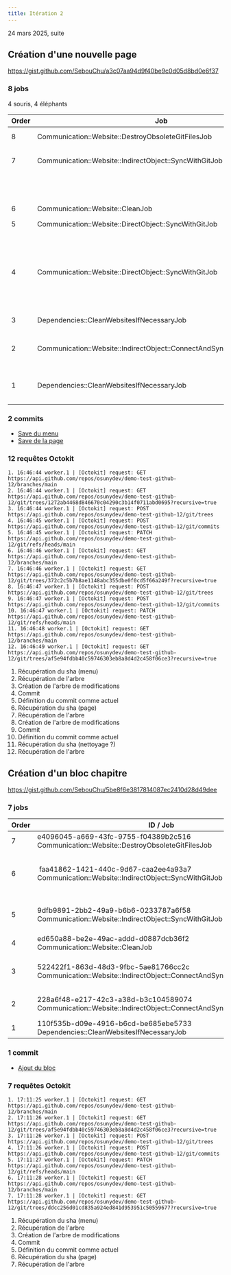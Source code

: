 ```yaml
---
title: Itération 2
---
```


24 mars 2025, suite

## Création d'une nouvelle page

https://gist.github.com/SebouChu/a3c07aa94d9f40be9c0d05d8bd0e6f37

### 8 jobs

4 souris, 4 éléphants

| Order | Job | Explication | Paramètres |
| - | - | - | -  |
| 8 | Communication::Website::DestroyObsoleteGitFilesJob | Nettoyage effectif bis | "21561195-2fb4-4964-abe7-249fbd227dc1" |
| 7 | Communication::Website::IndirectObject::SyncWithGitJob | Synchro de la page l10n | "21561195-2fb4-4964-abe7-249fbd227dc1" |
| | | | indirect_object : gid://osuny/Communication::Website::Page::Localization/2ac6de57-bd44-49fe-bb9a-c2a745769049 |
| 6 | Communication::Website::CleanJob | Nettoyage | "21561195-2fb4-4964-abe7-249fbd227dc1" |
| 5 | Communication::Website::DirectObject::SyncWithGitJob | Synchro de la page | 21561195-2fb4-4964-abe7-249fbd227dc1 |
| | | | direct_object : gid://osuny/Communication::Website::Page/17ceed62-23cb-4970-adf6-e7914f7c3765 |
| 4 | Communication::Website::DirectObject::SyncWithGitJob | Synchro du menu | 21561195-2fb4-4964-abe7-249fbd227dc1 |
| | | | direct_object : gid://osuny/Communication::Website::Menu/25ffb66f-1556-4b1f-89c4-1d80aa2b9b73 |
| 3 | Dependencies::CleanWebsitesIfNecessaryJob | Test nettoyage | gid://osuny/Communication::Website::Page/17ceed62-23cb-4970-adf6-e7914f7c3765 |
| 2 | Communication::Website::IndirectObject::ConnectAndSyncDirectSourcesJob | Connexion et sync de la page l10n | gid://osuny/Communication::Website::Page::Localization/2ac6de57-bd44-49fe-bb9a-c2a745769049 |
| 1 | Dependencies::CleanWebsitesIfNecessaryJob | Test nettoyage (inutile en création) | gid://osuny/Communication::Website::Page::Localization/2ac6de57-bd44-49fe-bb9a-c2a745769049


### 2 commits

- [Save du menu](https://github.com/osunydev/demo-test-github-12/commit/372c2c5b7b8ae1148abc355dbe0f0cd5f66a249f)
- [Save de la page](https://github.com/osunydev/demo-test-github-12/commit/af5e94fdbb40c59746303eb8a8d4d2c458f06ce3)

### 12 requêtes Octokit


```
1. 16:46:44 worker.1 | [Octokit] request: GET https://api.github.com/repos/osunydev/demo-test-github-12/branches/main
2. 16:46:44 worker.1 | [Octokit] request: GET https://api.github.com/repos/osunydev/demo-test-github-12/git/trees/1272ab4468d846670c04290c3b14f0711abd0695?recursive=true
3. 16:46:44 worker.1 | [Octokit] request: POST https://api.github.com/repos/osunydev/demo-test-github-12/git/trees
4. 16:46:45 worker.1 | [Octokit] request: POST https://api.github.com/repos/osunydev/demo-test-github-12/git/commits
5. 16:46:45 worker.1 | [Octokit] request: PATCH https://api.github.com/repos/osunydev/demo-test-github-12/git/refs/heads/main
6. 16:46:46 worker.1 | [Octokit] request: GET https://api.github.com/repos/osunydev/demo-test-github-12/branches/main
7. 16:46:46 worker.1 | [Octokit] request: GET https://api.github.com/repos/osunydev/demo-test-github-12/git/trees/372c2c5b7b8ae1148abc355dbe0f0cd5f66a249f?recursive=true
8. 16:46:47 worker.1 | [Octokit] request: POST https://api.github.com/repos/osunydev/demo-test-github-12/git/trees
9. 16:46:47 worker.1 | [Octokit] request: POST https://api.github.com/repos/osunydev/demo-test-github-12/git/commits
10. 16:46:47 worker.1 | [Octokit] request: PATCH https://api.github.com/repos/osunydev/demo-test-github-12/git/refs/heads/main
11. 16:46:48 worker.1 | [Octokit] request: GET https://api.github.com/repos/osunydev/demo-test-github-12/branches/main
12. 16:46:49 worker.1 | [Octokit] request: GET https://api.github.com/repos/osunydev/demo-test-github-12/git/trees/af5e94fdbb40c59746303eb8a8d4d2c458f06ce3?recursive=true
```

1. Récupération du sha (menu)
2. Récupération de l'arbre
3. Création de l'arbre de modifications
4. Commit
5. Définition du commit comme actuel
6. Récupération du sha (page)
7. Récupération de l'arbre
8. Création de l'arbre de modifications
9. Commit
10. Définition du commit comme actuel
11. Récupération du sha (nettoyage ?)
12. Récupération de l'arbre


## Création d'un bloc chapitre

https://gist.github.com/SebouChu/5be8f6e3817814087ec2410d28d49dee

### 7 jobs

| Order | ID / Job | Explication | Paramètres |
| - | - | - | - |
| 7 | e4096045-a669-43fc-9755-f04389b2c516 Communication::Website::DestroyObsoleteGitFilesJob | Nettoyage bis | |
| 6 | faa41862-1421-440c-9d67-caa2ee4a93a7 Communication::Website::IndirectObject::SyncWithGitJob | Synchro de la page l10n | "21561195-2fb4-4964-abe7-249fbd227dc1", {"indirect_object" => {"_aj_globalid" => "gid://osuny/Communication::Website::Page::Localization/2ac6de57-bd44-49fe-bb9a-c2a745769049"}, "_aj_ruby2_keywords" => ["indirect_object"]} |
| 5 | 9dfb9891-2bb2-49a9-b6b6-0233787a6f58 Communication::Website::IndirectObject::SyncWithGitJob | Synchro du bloc | "21561195-2fb4-4964-abe7-249fbd227dc1", {"indirect_object" => {"_aj_globalid" => "gid://osuny/Communication::Block/362a56a2-cbc1-4a35-9121-67e9210789bc"}, "_aj_ruby2_keywords" => ["indirect_object"]} | 
| 4 | ed650a88-be2e-49ac-addd-d0887dcb36f2 Communication::Website::CleanJob | Nettoyage du site | |
| 3 | 522422f1-863d-48d3-9fbc-5ae81766cc2c Communication::Website::IndirectObject::ConnectAndSyncDirectSourcesJob | Connexion et sync de la page l10n | {"_aj_globalid" => "gid://osuny/Communication::Website::Page::Localization/2ac6de57-bd44-49fe-bb9a-c2a745769049"} |
| 2 | 228a6f48-e217-42c3-a38d-b3c104589074 Communication::Website::IndirectObject::ConnectAndSyncDirectSourcesJob | Connexion et sync du bloc | {"_aj_globalid" => "gid://osuny/Communication::Block/362a56a2-cbc1-4a35-9121-67e9210789bc"} |
| 1 | 110f535b-d09e-4916-b6cd-be685ebe5733 Dependencies::CleanWebsitesIfNecessaryJob | Test nettoyage | |

### 1 commit

- [Ajout du bloc](https://github.com/osunydev/demo-test-github-12/commit/ddcc256d01cd835a924ed841d953951c50559677)

### 7 requêtes Octokit

```
1. 17:11:25 worker.1 | [Octokit] request: GET https://api.github.com/repos/osunydev/demo-test-github-12/branches/main
2. 17:11:26 worker.1 | [Octokit] request: GET https://api.github.com/repos/osunydev/demo-test-github-12/git/trees/af5e94fdbb40c59746303eb8a8d4d2c458f06ce3?recursive=true
3. 17:11:26 worker.1 | [Octokit] request: POST https://api.github.com/repos/osunydev/demo-test-github-12/git/trees
4. 17:11:26 worker.1 | [Octokit] request: POST https://api.github.com/repos/osunydev/demo-test-github-12/git/commits
5. 17:11:27 worker.1 | [Octokit] request: PATCH https://api.github.com/repos/osunydev/demo-test-github-12/git/refs/heads/main
6. 17:11:28 worker.1 | [Octokit] request: GET https://api.github.com/repos/osunydev/demo-test-github-12/branches/main
7. 17:11:28 worker.1 | [Octokit] request: GET https://api.github.com/repos/osunydev/demo-test-github-12/git/trees/ddcc256d01cd835a924ed841d953951c50559677?recursive=true
```

1. Récupération du sha (menu)
2. Récupération de l'arbre
3. Création de l'arbre de modifications
4. Commit
5. Définition du commit comme actuel
6. Récupération du sha (page)
7. Récupération de l'arbre
